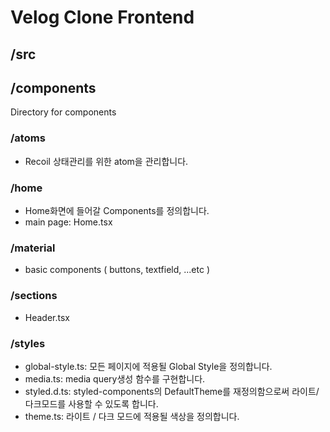 # Velog Clone Frontend

## /src
## /components
Directory for components

### /atoms
  - Recoil 상태관리를 위한 atom을 관리합니다.

### /home
  - Home화면에 들어갈 Components를 정의합니다. 
  - main page: Home.tsx

### /material
  - basic components ( buttons, textfield, ...etc )

### /sections
  - Header.tsx

### /styles
  - global-style.ts: 모든 페이지에 적용될 Global Style을 정의합니다.
  - media.ts: media query생성 함수를 구현합니다.
  - styled.d.ts: styled-components의 DefaultTheme를 재정의함으로써 라이트/다크모드를 사용할 수 있도록 합니다.
  - theme.ts: 라이트 / 다크 모드에 적용될 색상을 정의합니다.